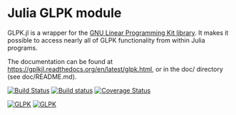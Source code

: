 Julia GLPK module
=================

GLPK.jl is a wrapper for the [GNU Linear Programming Kit library](http://www.gnu.org/software/glpk).
It makes it possible to access nearly all of GLPK functionality from within Julia programs.

The documentation can be found at https://gplkjl.readthedocs.org/en/latest/glpk.html, or
in the doc/ directory (see doc/README.md).

[![Build Status](https://api.travis-ci.org/JuliaOpt/GLPK.jl.png?branch=master)](https://travis-ci.org/JuliaOpt/GLPK.jl)
[![Build status](https://ci.appveyor.com/api/projects/status/9yaxhsw24br4c0ux/branch/master?svg=true)](https://ci.appveyor.com/project/tkelman/glpk-jl/branch/master)
[![Coverage Status](https://img.shields.io/coveralls/JuliaOpt/GLPK.jl.svg)](https://coveralls.io/r/JuliaOpt/GLPK.jl)

[![GLPK](http://pkg.julialang.org/badges/GLPK_0.3.svg)](http://pkg.julialang.org/?pkg=GLPK&ver=0.3)
[![GLPK](http://pkg.julialang.org/badges/GLPK_0.4.svg)](http://pkg.julialang.org/?pkg=GLPK&ver=0.4)
